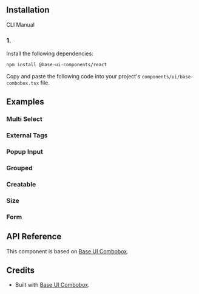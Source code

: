 ## Installation

CLI
Manual

### 1.

Install the following dependencies:

```bash
npm install @base-ui-components/react
```

Copy and paste the following code into your project's `components/ui/base-combobox.tsx` file.

## Examples

### Multi Select

### External Tags

### Popup Input

### Grouped

### Creatable

### Size

### Form

## API Reference

This component is based on [Base UI Combobox](https://base-ui.com/react/components/combobox).

## Credits

- Built with [Base UI Combobox](https://base-ui.com/react/components/combobox).
